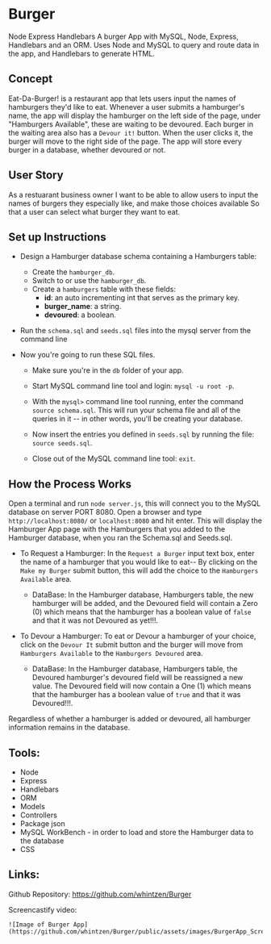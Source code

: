 # Burger

Node Express Handlebars
A burger App with MySQL, Node, Express, Handlebars and an ORM. Uses Node and MySQL to query and route data in the app, and Handlebars to generate HTML.

## Concept
Eat-Da-Burger! is a restaurant app that lets users input the names of hamburgers they'd like to eat. Whenever a user submits a hamburger's name, the app will display the hamburger on the left side of the page, under "Hamburgers Available", these are waiting to be devoured. Each burger in the waiting area also has a `Devour it!` button. When the user clicks it, the burger will move to the right side of the page.  The app will store every burger in a database, whether devoured or not.

## User Story
As a restuarant business owner
I want to be able to allow users to input the names of burgers they especially like, and make those choices available 
So that a user can select what burger they want to eat. 

## Set up Instructions 
* Design a Hamburger database schema containing a Hamburgers table:
   * Create the `hamburger_db`.
   * Switch to or use the `hamburger_db`.
   * Create a `hamburgers` table with these fields:
     * **id**: an auto incrementing int that serves as the primary key.
     * **burger_name**: a string.
     * **devoured**: a boolean.

* Run the `schema.sql` and `seeds.sql` files into the mysql server from the command line

* Now you're going to run these SQL files.

   * Make sure you're in the `db` folder of your app.

   * Start MySQL command line tool and login: `mysql -u root -p`.

   * With the `mysql>` command line tool running, enter the command `source schema.sql`. This will run your schema file and all of the queries in it -- in other words, you'll be creating your database.

   * Now insert the entries you defined in `seeds.sql` by running the file: `source seeds.sql`.

   * Close out of the MySQL command line tool: `exit`.

## How the Process Works
Open a terminal and run `node server.js`, this will connect you to the MySQL database on server PORT 8080.  Open a browser and type `http://localhost:8080/` or `localhost:8080` and hit enter.  This will display the Hamburger App page with the Hamburgers that you added to the Hamburger database, when you ran the Schema.sql and Seeds.sql. 
  * To Request a Hamburger:
    In the `Request a Burger` input text box, enter the name of a hamburger that you would like to eat--  By clicking on the `Make my Burger` submit button, this will add the choice to the `Hamburgers Available` area.
    
    * DataBase:
      In the Hamburger database, Hamburgers table, the new hamburger will be added, and the Devoured field will contain a Zero (0) which means that the hamburger has a boolean value of `false` and that it was not Devoured as yet!!!. 

  * To Devour a Hamburger:
    To eat or Devour a hamburger of your choice, click on the `Devour It` submit button and the burger will move from `Hamburgers Available` to the `Hamburgers Devoured` area.

    * DataBase:
      In the Hamburger database, Hamburgers table, the Devoured hamburger's devoured field will be reassigned a new value. The Devoured field will now contain a One (1) which means that the hamburger has a boolean value of `true` and that it was Devoured!!!.

  Regardless of whether a hamburger is added or devoured, all hamburger information remains in the database.    

## Tools:
 * Node
 * Express
 * Handlebars
 * ORM
 * Models
 * Controllers          
 * Package json
 * MySQL WorkBench - in order to load and store the Hamburger data to the database
 * CSS 
 
## Links:
  Github Repository: https://github.com/whintzen/Burger

  Screencastify video:

   
    ![Image of Burger App](https://github.com/whintzen/Burger/public/assets/images/BurgerApp_Screenshot.png)